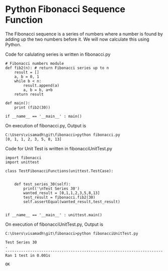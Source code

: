 # Python Fibonacci Sequence Function

The Fibonacci sequence is a series of numbers where a number is found by adding up the two numbers before it.
We will now calculate this using Python.

Code for calulating series is written in fibonacci.py

```
# Fibonacci numbers module
def fib2(n): # return Fibonacci series up to n
    result = []
    a, b = 0, 1
    while b < n:
        result.append(a)
        a, b = b, a+b
    return result

def main():
    print (fib2(30))

if __name__ == '__main__' : main()
```

On execution of fibonacci.py, Output is 
```
C:\Users\visamadh\git\fibonacci>python fibonacci.py
[0, 1, 1, 2, 3, 5, 8, 13]
```

Code for Unit Test is written in fibonacciUnitTest.py
```
import fibonacci
import unittest

class TestFibonacciFunctions(unittest.TestCase):


    def test_series_30(self):
        print('\nTest Series 30')
        wanted_result = [0,1,1,2,3,5,8,13]
        test_result = fibonacci.fib2(30)
        self.assertEqual(wanted_result,test_result)
        

if __name__ == '__main__' : unittest.main()
```
On execution of fibonacciUnitTest.py, Output is
```
C:\Users\visamadh\git\fibonacci>python fibonacciUnitTest.py

Test Series 30
.
----------------------------------------------------------------------
Ran 1 test in 0.001s

OK
```
